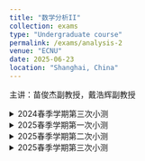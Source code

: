 ```yaml
---
title: "数学分析II"
collection: exams
type: "Undergraduate course"
permalink: /exams/analysis-2
venue: "ECNU"
date: 2025-06-23
location: "Shanghai, China"
---
```

主讲：苗俊杰副教授，戴浩辉副教授

<details markdown="1">
  <summary> 2024春季学期第三次小测</summary>
  
**第1题[20分]** 判断下列陈述是否正确，并简述理由（判断3分，理由2分）
1. 若非负无穷积分\\(\displaystyle\int_a^{+\infty} f(x)\ \mathrm{d}x\\)收敛且\\(f(x)\\)在\\([a,+\infty)\\)上连续，则\\(\lim\limits_{x\to+\infty}f(x)=0.\\)
2. 若无穷积分\\(\displaystyle\int_a^{+\infty} f(x)\ \mathrm{d}x\\)绝对收敛，则无穷积分\\(\displaystyle\int_a^{+\infty} f^2(x)\ \mathrm{d}x\\)也收敛.
3. 若正项级数\\(\sum u_n\\)收敛，则\\(\ \exists\ N,\ n>N\\)时\\(\sqrt[n]{u_n}<q\\)，其中\\(q\in [0,1).\\)
4. 若对任意\\(p\in\mathbb{N}_+,\forall\varepsilon>0,\ \exists\ N\in\mathbb{N}_+\\)，当\\(n_N\\)时，\\(\|u _{n+1}+u _{n+2}+\cdots +u _{n+p}\|<\varepsilon\\)，则\\(\sum u_n\\)收敛.

**第2题[20分]** 讨论下列反常积分的敛散性（绝对收敛、条件收敛或发散）
1. \\(\displaystyle\int_1^{+\infty} e^{-x}\arccos x \ \mathrm{d}x\\);
2. \\(\displaystyle\int_0^1 \frac{\sqrt{x}}{e^{x^2}-1} \ \mathrm{d}x\\);
3. \\(\displaystyle\int_0^1 \frac{\ln(1+\sin x)}{x^p}\ \mathrm{d}x,(p>0)\\);
4. \\(\displaystyle\int_0^{+\infty} \frac{\cos(x^2)}{(1+x)^p} \mathrm{d}x\\).

**第3题[20分]** 讨论下列数项级数的敛散性（绝对收敛、条件收敛或发散）
1. \\(\displaystyle\sum \frac{(-1)^nn^3}{3^n}\\);
2. \\(\displaystyle\sum \frac{(2n+1)!!}{(2n)^n} \\);
3. \\(\displaystyle\sum \frac{\sin 2n}{\sqrt{n}}\\);
4. \\(\displaystyle\sum \frac{1}{\ln((n+1)!)} \\).

**第4题[10分]** 设函数\\(f(x)\\)在\\([1,+\infty\\)上非负递减，若\\(\displaystyle\int_1^{+\infty}x^2f(x)\ \mathrm{d}x\\)收敛，证明\\(\lim\limits_{x\to+\infty}x^3f(x)=0.\\)

**第5题[10分]** 设数列\\(\\{a_n\\}\\)单调递减收敛于0，证明\\[\sum (-1)^n\sqrt[n]{a_1a_2\cdots a_n}\\]
收敛.

**第6题[10分]** 设正项级数\\(\displaystyle\sum_{n=1}^\infty a_n\\)收敛，余项\\(\displaystyle R_n=\sum_{k=n+1}^\infty a_k\\). 证明\\(\displaystyle\sum_{n=1}^\infty\frac{a_{n+1}}{\sqrt{R_n}}\\)收敛.

**第7题[10分]**证明Bertrand判别法：若正项级数\\(\sum u_n\\)满足
\\[\lim_{n\to\infty}\ln(n+1)\left[(n+1)\left(1-\frac{u_{n+1}}{u_n}\right)-1\right]=b,\\]
则当\\(b>1\\)时\\(\sum u_n\\)收敛，当\\(b<1\\)时\\(\sum u_n\\)发散.

</details>

<details markdown="1">
  <summary> 2025春季学期第一次小测</summary>
  
**第1题[28分]** 判断下列陈述是否正确，并简述理由（判断4分，理由3分）
1. 设数列\\(\\{a_n\\},\\{b_n\\}\\)均有界，则
\\(\varliminf\limits_{n\to\infty} (a_n+b_n)=\varliminf\limits_{n\to\infty} a_n+\varliminf\limits_{n\to\infty} b_n.\\)
2. 若数列\\(\\{a_n\\}\\)有界，\\(\varlimsup\limits_{n\to\infty}a_n>0\\)，则\\(\ \exists\ N\\)，当\\(n>N\\)时，\\(a_n>0.\\)
3. 若定义在\\(\mathbb{R}\\)上的连续函数\\(f(x)\\)是周期函数，则\\(f(x)\\)的原函数\\(F(x)\\)一定是周期函数.
4. 若定义在\\(\mathbb{R}\\)上的连续函数\\(f(x)\\)是偶函数，则\\(f(x)\\)的原函数\\(F(x)\\)一定是奇函数.

**第2题[16分]** 求以下数列的上下极限：
1. \\(\left\\{\dfrac{n}{n+1}2^{(-1)^n}\right\\}\\);
2. \\(\left\\{\sin\dfrac{n\pi}{3}\right\\}\\);
3. \\(\left\\{\sqrt[n]{n}\ln\dfrac{n+1}{n}\right\\}\\);
4. \\(\\{\sin n\\}\\).

**第3题[32分]** 计算以下不定积分
1. \\(\displaystyle \int (x+1)e^{x^2+2x+1}\ \mathrm{d}x\\)；
2. \\(\displaystyle \int \frac{\mathrm{d}x}{\sqrt{x}+\sqrt[3]{x}}\\)；
3. \\(\displaystyle \int \frac{ \mathrm{d}x}{2+\sin x}\\)；
4. \\(\displaystyle \int \frac{\mathrm{d}x}{x(x+1)(x^2+2x+2)}\\).

**第4题[12分]** 证明，若数列\\(\\{ a_n\\}\\)有界，\\(\varliminf\limits_{n\to\infty} a_n>0\\)，则\\(\exists~N\\)，当\\(n>N\\)时，\\(a_n>0.\\)

**第5题[12分]** 证明，若数列\\(\\{ a_n\\}\\)有界，则\\(A=\varlimsup\limits_{n\to\infty}a_n\\)的充要条件是\\(A=\inf\limits_{n}\sup\limits_{k\ge n}\\{a_k\\}\\).

</details>

<details markdown="1">
  <summary> 2025春季学期第二次小测</summary>
  
**第1题[20分]** 计算下列定积分
1. \\(\displaystyle \int_{-1}^4 \cos x e^{\sin x}\ \mathrm{d}x\\);
2. \\(\displaystyle \int_{-2}^2 x\cos^4x\ \mathrm{d}x\\);
3. \\(\displaystyle \int_0^1 \frac{\mathrm{d}x}{(1+x^2)^2}\\);
4. \\(\displaystyle \int_2^3  x\ln x\ \mathrm{d}x\\).

**第2题[30分]** 判断下列陈述是否正确，并简述理由（判断3分，理由2分）
1. 若函数\\(f(x)\\)在\\([a,b]\\)上可积，则存在\\(\xi\in[a,b]\\)，使得\\(\displaystyle\int_{a}^bf(x)\ \mathrm{d}x=f(\xi)(b-a).\\)
2. 若\\(\displaystyle\int_{a}^bf(x)\ \mathrm{d}x\ge 0\\)，则\\(f(x)\ge 0,\forall x\in[a,b].\\)
3. 若函数\\(f(x)\\)在\\([a,b]\\)上可积，则\\(F(x)=\displaystyle\int_a^x f(t)\ \mathrm{d}t\\)可导.
4. 若函数\\(\|f(x)\|\\)在\\([a,b]\\)可积，则\\(f(x)\\)在\\([a,b]\\)上可积.
5. 定积分\\(\displaystyle\int_{a}^bf(x)\ \mathrm{d}x\\)的几何意义是由直线\\(x=a,x=b,x\\)轴以及曲线\\(y=f(x),x\in[a,b]\\)所围成的平面图形的面积.
6. 若\\(f(x)\\)在\\([a,b]\\)上可积且\\(f(x)\neq 0,\forall x\in[a,b]\\)，则\\(\dfrac{1}{f(x)}\\)在\\([a,b]\\)上也可积.

**第3题[10分]**
1. 求第一象限中由极坐标曲线\\(r=\sqrt{3}\sin \theta,r=\cos\theta\\)所围成的平面图形的面积.
2. 求曲线\\(C:\begin{cases}x(t)=t-t^2\\\y(t)=1+\dfrac{4\sqrt{2}}{3}t^{\frac{3}{2}}\end{cases},t\in[0,1]\\)的弧长.

**第4题[10分]** 
1. \\(\displaystyle f(x)=\int_{\arcsin x}^{\ln(x+1)}e^{-t^2}\ \mathrm{d}t,x\in\left[\frac{1}{2},1\right]\\)，求\\(f'(x)\\);
2. 求极限\\(\lim\limits_{x\to 0}\dfrac{\int_{2x}^{x^2}tf(t)\ \mathrm{d}t}{x^2}\\)，其中\\(f\\)为\\(\mathbb{R}\\)上的连续函数.

**第5题[10分]** 计算由直线\\(x=4,x\\)轴以及曲线段\\(y=\sqrt{x},x\in[0,4]\\)所围平面图形绕\\(y\\)轴旋转一周所得旋转体的体积.

**第6题[10分]** 计算由曲线段\\(y=\sqrt{x},x\in[0,4]\\)绕\\(x\\)轴旋转一周所得的旋转曲面的面积.

**第7题[10分]** 设\\(f\\)在\\([0,1]\\)上连续可微，\\(0\le f'(x)\le 1,\ \forall x\in[0,1],\ f(0)=0.\\)，证明\\[\left(\int_0^1 f(x)\ \mathrm{d}x\right)^2\ge\int_0^1[f(x)]^3\ \mathrm{d}x,\\]且等号仅在\\(f(x)=x\\)或\\(f(x)\equiv 0\\)时成立.

</details>

<details markdown="1">
  <summary> 2025春季学期第三次小测</summary>
  
**第1题[20分]** 判断下列陈述是否正确，并简述理由（判断3分，理由2分）
1. 若\\(f(x)\le g(x),\forall x\in[a,+\infty)\\)，无穷积分\\(\displaystyle\int_a^{+\infty}g(x)\ \mathrm{d}x\\)收敛，则无穷积分\\(\displaystyle\int_a^{+\infty}f(x)\ \mathrm{d}x\\)收敛.
2. 若非负无穷积分\\(\displaystyle\int_a^{+\infty}f(x)\ \mathrm{d}x\\)收敛，则\\(\ \exists\ p>1\\)，使得极限\\(\lim\limits_{x\to+\infty}x^p f(x)\\)存在.
3. 若\\(u_n>0,\forall n\\)，数项级数\\(\sum u_n\\)收敛，则\\(\ \exists\ N,\ n>N\\)时\\(\dfrac{u_{n+1}}{u_n}\le q\\)，其中\\(q\in [0,1)\\).
4. 若\\(u_n\ge 0,\forall n\\)，且\\(\ \exists\ N\in\mathbb{N}_+\\)，当\\(n>N\\)时，\\(\sqrt[n]{u_n}<1\\)，则\\(\sum u_n\\)收敛.

**第2题[10分]** 计算下列反常积分的值：
1. \\(\displaystyle \int_1^{+\infty}e^{-x}\cos x\ \mathrm{d}x\\);
2. \\(\displaystyle\int_0^2\frac{1}{x^{\frac{2}{3}}}\ \mathrm{d}x\\).

**第3题[10分]** 计算下列数项级数的和：
1. \\(\displaystyle\sum_{n=1}^\infty\frac{2+(-1)^n}{4^n}\\);
2. \\(\displaystyle\sum_{n=1}^\infty\frac{n}{(n+1)(n+2)(n+3)}\\).

**第4题[10分]** 讨论下列反常积分的敛散性：
1. \\(\displaystyle\int_1^{+\infty}\frac{x^2}{2^x}\ \mathrm{d}x\\);
2. \\(\displaystyle\int_0^1\frac{\arctan x}{\sqrt{x}\ln(1+x)}\ \mathrm{d}x\\).

**第5题[10分]** 讨论下列数项级数的敛散性：
1. \\(\displaystyle\sum_{n=1}^\infty\frac{1}{2^{\ln n}}\\);
2. \\(\displaystyle\sum_{n=2}^\infty\frac{1}{\sqrt{n}+(-1)^n}\\).

**第6题[10分]** 证明瑕积分\\(\displaystyle\int_0^1\frac{\ln x}{x^p}\ \mathrm{d}x\\)当\\(0<p<1\\)时收敛.

**第7题[10分]** 证明数项级数\\(\displaystyle\frac{(-1)^n\sin n}{n}\\)条件收敛. 

**第8题[10分]** 证明反常积分\\[\int_0^{+\infty}\frac{\sin x}{(x-\ln x)^p}\ \mathrm{d}x\\]
当\\(p>1\\)时绝对收敛，当\\(0<p\le 1\\)时条件收敛.

**第9题[10分]** 设\\(\\{a_n\\}\\)为单调递增无界的数列，且\\(a_1>0\\)，令\\[u_n=\frac{a_{n+1}-a_n}{a_n^pa_{n+1}}.\\]
证明：当\\(p>0\\)时，级数\\(\sum u_n\\)收敛.

</details>
